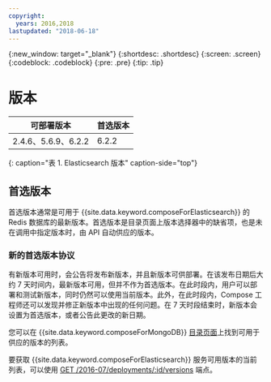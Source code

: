```yaml
---
copyright:
  years: 2016,2018
lastupdated: "2018-06-18"
---
```


{:new_window: target="_blank"}
{:shortdesc: .shortdesc}
{:screen: .screen}
{:codeblock: .codeblock}
{:pre: .pre}
{:tip: .tip}

# 版本

可部署版本|首选版本
----------|-----------
2.4.6、5.6.9、6.2.2|6.2.2
{: caption="表 1. Elasticsearch 版本" caption-side="top"}

## 首选版本

首选版本通常是可用于 {{site.data.keyword.composeForElasticsearch}} 的 Redis 数据库的最新版本。首选版本是目录页面上版本选择器中的缺省项，也是未在调用中指定版本时，由 API 自动供应的版本。

### 新的首选版本协议

有新版本可用时，会公告将发布新版本，并且新版本可供部署。在该发布日期后大约 7 天时间内，最新版本可用，但并不作为首选版本。在此时段内，用户可以部署和测试新版本，同时仍然可以使用当前版本。此外，在此时段内，Compose 工程师还可以发现并修正新版本中出现的任何问题。在 7 天时段结束时，新版本会设置为首选版本，或者公告此更改的新日期。

您可以在 {{site.data.keyword.composeForMongoDB}} [目录页面](https://console.{DomainName}/catalog/services/compose-for-mongodb)上找到可用于供应的版本的列表。

要获取 {{site.data.keyword.composeForElasticsearch}} 服务可用版本的当前列表，可以使用 [GET /2016-07/deployments/:id/versions](https://apidocs.compose.com/v1.0/reference#2016-07-get-deployments-versions) 端点。

